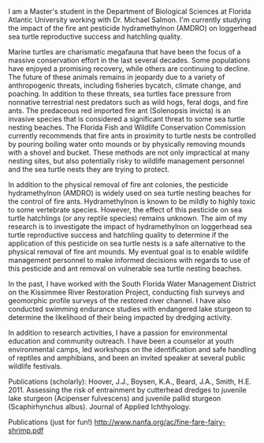 I am a Master's student in the Department of Biological Sciences at Florida Atlantic University working with Dr. Michael Salmon. I'm currently studying the impact of the fire ant pesticide hydramethylnon (AMDRO) on loggerhead sea turtle reproductive success and hatchling quality. 

Marine turtles are charismatic megafauna that have been the focus of a massive conservation effort in the last several decades. Some populations have enjoyed a promising recovery, while others are continuing to decline. The future of these animals remains in jeopardy due to a variety of anthropogenic threats, including fisheries bycatch, climate change, and poaching. In addition to these threats, sea turtles face pressure from nonnative terrestrial nest predators such as wild hogs, feral dogs, and fire ants. The predaceous red imported fire ant (Solenopsis invicta) is an invasive species that is considered a significant threat to some sea turtle nesting beaches. The Florida Fish and Wildlife Conservation Commission currently recommends that fire ants in proximity to turtle nests be controlled by pouring boiling water onto mounds or by physically removing mounds with a shovel and bucket. These methods are not only impractical at many nesting sites, but also potentially risky to wildlife management personnel and the sea turtle nests they are trying to protect. 

In addition to the physical removal of fire ant colonies, the pesticide hydramethylnon (AMDRO) is widely used on sea turtle nesting beaches for the control of fire ants. Hydramethylnon is known to be mildly to highly toxic to some vertebrate species. However, the effect of this pesticide on sea turtle hatchlings (or any reptile species) remains unknown. The aim of my research is to investigate the impact of hydramethylnon on loggerhead sea turtle reproductive success and hatchling quality to determine if the application of this pesticide on sea turtle nests is a safe alternative to the physical removal of fire ant mounds. My eventual goal is to enable wildlife management personnel to make informed decisions with regards to use of this pesticide and ant removal on vulnerable sea turtle nesting beaches.  


In the past, I have worked with the South Florida Water Management District on the Kissimmee River Restoration Project, conducting fish surveys and geomorphic profile surveys of the restored river channel. I have also conducted swimming endurance studies with endangered lake sturgeon to determine the likelihood of their being impacted by dredging activity. 

In addition to research activities, I have a passion for environmental education and community outreach. I have been a counselor at youth environmental camps, led workshops on the identification and safe handling of reptiles and amphibians, and been an invited speaker at several public wildlife festivals. 

Publications (scholarly):
Hoover, J.J., Boysen, K.A., Beard, J.A., Smith, H.E. 2011. Assessing the risk of entrainment by cutterhead dredges to juvenile lake sturgeon (Acipenser fulvescens) and juvenile pallid sturgeon (Scaphirhynchus albus). Journal of Applied Ichthyology. 

Publications (just for fun!)
http://www.nanfa.org/ac/fine-fare-fairy-shrimp.pdf 
